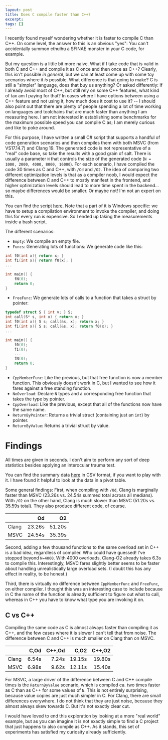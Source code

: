```yaml
---
layout: post
title: Does C compile faster than C++?
excerpt:
tags: []
---
```


I recently found myself wondering whether it is faster to compile C than C++. On some level, the answer to this is an obvious "yes": You can't accidentally summon ~~cthulhu~~ a SFINAE monster in your C code, for example.

But my question is a little bit more naive. What if I take code that is valid in both C and C++ and compile it as C once and then once as C++? Clearly, this isn't possible _in general_, but we can at least come up with some toy scenarios where it *is* possible. What difference is that going to make? C is still a "simpler" language, does that buy us anything? Or asked differently: If I already avoid most of C++, but still rely on some C++ features, what kind of tax am I paying for that? In cases where I have options between using a C++ feature and not using it, how much does it cost to use it? -- I should also point out that there are plenty of people spending a lot of time working on languages and toolchains that are much faster than anything I am measuring here. I am not interested in establishing some benchmarks for the maximum possible speed you can compile C as; I am merely curious and like to poke around.

For this purpose, I have written a small C# script that supports a handful of code generation scenarios and then compiles them with both MSVC (from VS17.14.7) and Clang 19. The generated code is not representative of a "real" code base, so take the results with a good grain of salt. There is usually a parameter `N` that controls the size of the generated code (`N = 1000, 2000, 4000, 8000, 16000`). For each scenario, I have compiled the code 30 times as C and C++, with `/Od` and `/O2`. The idea of comparing two different optimization levels is that as a compiler noob, I would expect the difference between C and C++ to mostly manifest in the frontend, and higher optimization levels should lead to more time spent in the backend... so maybe differences would be smaller. Or maybe not! I'm not an expert on this.

You can find the script [here](https://github.com/sschoener/c-vs-cpp-compile-times). Note that a part of it is Windows specific: we have to setup a compilation environment to invoke the compiler, and doing this for every run is expensive. So I ended up taking the measurements inside a bash script.

The different scenarios:
 * `Empty`: We compile an empty file.
 * `Funcs`: Generating lots of functions: We generate code like this:

```cpp
int f0(int x){ return x; }
int f1(int x){ return f0(x); }
...

int main() {
    fN(0);
    return 0;
}
```

 * `FreeFunc`: We generate lots of calls to a function that takes a struct by pointer:

```cpp
typedef struct S { int v; } S;
int call(S* s, int x) { return x; }
int f0(int x){ S s; call(&s, x); return x; }
int f1(int x){ S s; call(&s, x); return f0(x); }
...

int main() {
    f0(0);
    f1(0);
    ...
    fN(0);
    return 0;
}
```

 * `CppMemberFunc`: Like the previous, but that free function is now a member function. This obviously doesn't work in C, but I wanted to see how it fares against a free standing function.
 * `NoOverload`: Declare `N` types and a corresponding free function that takes the type by pointer.
 * `CppOverload`: Like the previous, except that all of the functions now have the same name.
 * `ReturnByPointer`: Returns a trivial struct (containing just an `int`) by pointer.
 * `ReturnByValue`: Returns a trivial struct by value.

# Findings
All times are given in seconds. I don't aim to perform any sort of deep statistics besides applying an interocular trauma test.

You can find the summary data [here](https://github.com/sschoener/c-vs-cpp-compile-times/blob/main/complete.csv) in CSV format, if you want to play with it. I have found it helpful to look at the data in a pivot table.

Some general findings: First, when compiling with `/Od`, Clang is marginally faster than MSVC (23.26s vs. 24.54s summed total across all medians). With `/O2` on the other hand, Clang is much slower than MSVC (51.20s vs. 35.59s total). They also produce different code, of course.

|      | Od    | O2     |
|------|------:|-------:|
|Clang |23.26s | 51.20s |
|MSVC  |24.54s | 35.39s |

Second, adding a few thousand functions to the same overload set in C++ is a bad idea, regardless of compiler. Who could have guessed! I've stopped beyond `N=4000`. With 4000 overloads, Clang-O2 already takes 6.3s to compile this. Interestingly, MSVC fares slightly better seems to be faster about handling unrealistically large overload sets. (I doubt this has any effect in reality, to be honest.)

Third, there is virtually no difference between `CppMemberFunc` and `FreeFunc`, on either compiler. I thought this was an interesting case to include because in C the name of the function is already sufficient to figure out what to call, whereas in C++ you have to know what type you are invoking it on.

## C vs C++
Compiling the same code as C is almost always faster than compiling it as C++, and the few cases where it is slower I can't tell that from noise. The difference between C and C++ is much smaller on Clang than on MSVC.

|      | C,Od  | C++,Od | C,O2   | C++,O2 |
|------|------:|-------:|-------:|-------:|
|Clang |6.54s  |  7.24s | 19.15s | 19.80s |
|MSVC  |6.98s  |  9.62s | 12.11s | 15.40s |

For MSVC, a large driver of the difference between C and C++ compile times is the `ReturnByValue` scenario, which is compiled ca. two times faster as C than as C++ for some values of `N`. This is not entirely surprising, because value copies are just much simpler in C. For Clang, there are small differences everywhere. I do not think that they are just noise, because they almost always skew towards C. But it's not exactly clear cut.

I would have loved to end this exploration by looking at a more "real world" example, but as you can imagine it is not exactly simple to find a C project that just happens to also compile as C++. As it stands, this set of experiments has satisfied my curiosity already sufficiently.